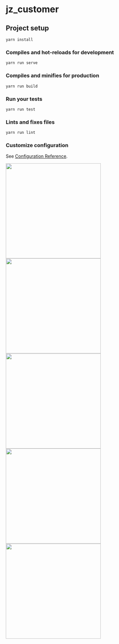 # jz_customer

## Project setup
```
yarn install
```

### Compiles and hot-reloads for development
```
yarn run serve
```

### Compiles and minifies for production
```
yarn run build
```

### Run your tests
```
yarn run test
```

### Lints and fixes files
```
yarn run lint
```

### Customize configuration
See [Configuration Reference](https://cli.vuejs.org/config/).

<img src='http://134.175.154.93:8888/github/1.jpg' width=300 />
<img src='http://134.175.154.93:8888/github/2.jpg' width=300/>
<img src='http://134.175.154.93:8888/github/3.jpg' width=300/>
<img src='http://134.175.154.93:8888/github/4.jpg' width=300/>
<img src='http://134.175.154.93:8888/github/5.jpg' width=300/>
